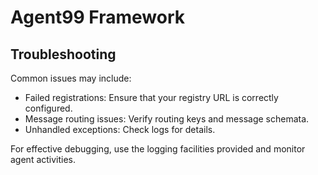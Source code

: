 # Agent99 Framework

## Troubleshooting

Common issues may include:

- Failed registrations: Ensure that your registry URL is correctly configured.
- Message routing issues: Verify routing keys and message schemata.
- Unhandled exceptions: Check logs for details.

For effective debugging, use the logging facilities provided and monitor agent activities.
